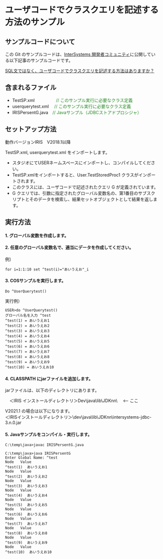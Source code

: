 # ユーザコードでクラスクエリを記述する方法のサンプル

## サンプルコードについて
この Git のサンプルコードは、[InterSystems 開発者コミュニティ](https://jp.community.intersystems.com/)に公開している以下記事のサンプルコードです。  
  
[SQL文ではなく、ユーザコードでクラスクエリを記述する方法はありますか？](https://jp.community.intersystems.com/node/502451)
  
## 含まれるファイル

* TestSP.xml　　　　　<font color="ForestGreen">// このサンプル実行に必要なクラス定義</font>
* userquerytest.xml　 <font color="ForestGreen">// このサンプル実行に必要なクラス定義</font>
* IRISPersentG.java　<font color="ForestGreen">// Javaサンプル（JDBCストアドプロシジャ）</font>  
  
## セットアップ方法
動作バージョンIRIS　V2018.1以降
 
 
TestSP.xml, userquerytest.xml をインポートします。
  - スタジオにてUSERネームスペースにインポートし、コンパイルしてください。
  - TestSP.xmlをインポートすると、User.TestStoredProc1 クラスがインポートされます。
  - このクラスには、ユーザコードで記述されたクエリ G が定義されています。
  - G クエリでは、引数に指定されたグローバル変数名の、第1番目のサブスクリプトとそのデータを検索し、結果セットオブジェクトとして結果を返します。
  
## 実行方法
#### 1. グローバル変数を作成します。
 
 
#### 2. 任意のグローバル変数名で、適当にデータを作成してください。
  
例）
```
for i=1:1:10 set ^test(i)="あいうえお"_i
```

#### 3. COSサンプルを実行します。
```
Do ^UserQuerytest()
```

実行例）
```
USER>do ^UserQuerytest()
グローバル名を入力 ^test
^test(1) = あいうえお1
^test(2) = あいうえお2
^test(3) = あいうえお3
^test(4) = あいうえお4
^test(5) = あいうえお5
^test(6) = あいうえお6
^test(7) = あいうえお7
^test(8) = あいうえお8
^test(9) = あいうえお9
^test(10) = あいうえお10
```
  
#### 4. CLASSPATH にjarファイルを追加します。
  
jarファイルは、以下のディレクトリにあります。
  
　＜IRIS インストールディレクトリ＞Dev\java\lib\JDKnn\　  <-- ここ
  
V2021.1 の場合は以下になります。  
	＜IRISインストールディレクトリ＞\dev\java\lib\JDKnn\intersystems-jdbc-3.n.0.jar
  
#### 5. Javaサンプルをコンパイル・実行します。  
```  
C:\temp\java>javac IRISPersentG.java

C:\temp\java>java IRISPersentG
Enter Global Name: ^test
Node   Value
^test(1)  あいうえお1
Node   Value
^test(2)  あいうえお2
Node   Value
^test(3)  あいうえお3
Node   Value
^test(4)  あいうえお4
Node   Value
^test(5)  あいうえお5
Node   Value
^test(6)  あいうえお6
Node   Value
^test(7)  あいうえお7
Node   Value
^test(8)  あいうえお8
Node   Value
^test(9)  あいうえお9
Node   Value
^test(10)  あいうえお10

```
